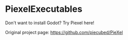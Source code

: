 # PiexelExecutables
Don't want to install Godot? Try Piexel here!

Original project page: https://github.com/piecubed/PieXel
